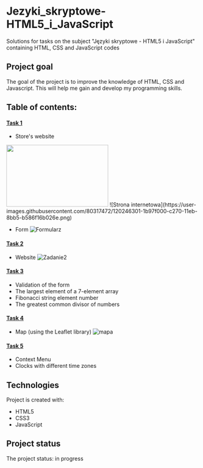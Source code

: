 # Jezyki_skryptowe-HTML5_i_JavaScript
Solutions for tasks on the subject "Języki skryptowe - HTML5 i JavaScript" containing HTML, CSS and JavaScript codes 


## Project goal
The goal of the project is to improve the knowledge of HTML, CSS and Javascript. This will help me gain and develop my programming skills.


## Table of contents: 

#### [Task 1](https://github.com/MaryanaSinkevich/Jezyki_skryptowe-HTML5_i_JavaScript/tree/main/1)
* Store's website
<img src="https://user-images.githubusercontent.com/80317472/120246301-1b97f000-c270-11eb-8bb5-b586f16b026e.png" width="267" height="162">
![Strona internetowa](https://user-images.githubusercontent.com/80317472/120246301-1b97f000-c270-11eb-8bb5-b586f16b026e.png)

* Form
![Formularz](https://user-images.githubusercontent.com/80317472/120246349-3f5b3600-c270-11eb-95d0-1cfb19dee0df.png)

#### [Task 2](https://github.com/MaryanaSinkevich/Jezyki_skryptowe-HTML5_i_JavaScript/tree/main/2)
* Website
![Zadanie2](https://user-images.githubusercontent.com/80317472/120246389-5e59c800-c270-11eb-8da8-584018c9624b.png)

#### [Task 3](https://github.com/MaryanaSinkevich/Jezyki_skryptowe-HTML5_i_JavaScript/tree/main/3)
* Validation of the form
* The largest element of a 7-element array
* Fibonacci string element number
* The greatest common divisor of numbers

#### [Task 4](https://github.com/MaryanaSinkevich/Jezyki_skryptowe-HTML5_i_JavaScript/tree/main/4)
* Map (using the Leaflet library)
![mapa](https://user-images.githubusercontent.com/80317472/120246413-76c9e280-c270-11eb-9146-445cfe356517.png)

#### [Task 5](https://github.com/MaryanaSinkevich/Jezyki_skryptowe-HTML5_i_JavaScript/tree/main/5)
* Context Menu
* Clocks with different time zones


## Technologies
Project is created with:
* HTML5
* CSS3
* JavaScript


## Project status
The project status: in progress  
